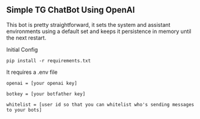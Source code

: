 ## Simple TG ChatBot Using OpenAI

This bot is pretty straightforward, it sets the system and assistant environments using a default set and keeps it persistence in memory until the next restart. 

Initial Config
```` 
pip install -r requirements.txt
````
It requires a .env file
````
openai = [your openai key]

botkey = [your botfather key]

whitelist = [user id so that you can whitelist who's sending messages to your bots]

````